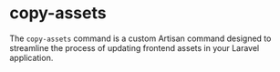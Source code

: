 # copy-assets
The `copy-assets` command is a custom Artisan command designed to streamline the process of updating frontend assets in your Laravel application.

